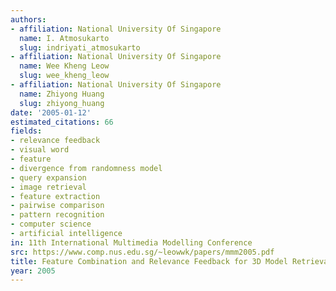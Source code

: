 ```yaml
---
authors:
- affiliation: National University Of Singapore
  name: I. Atmosukarto
  slug: indriyati_atmosukarto
- affiliation: National University Of Singapore
  name: Wee Kheng Leow
  slug: wee_kheng_leow
- affiliation: National University Of Singapore
  name: Zhiyong Huang
  slug: zhiyong_huang
date: '2005-01-12'
estimated_citations: 66
fields:
- relevance feedback
- visual word
- feature
- divergence from randomness model
- query expansion
- image retrieval
- feature extraction
- pairwise comparison
- pattern recognition
- computer science
- artificial intelligence
in: 11th International Multimedia Modelling Conference
src: https://www.comp.nus.edu.sg/~leowwk/papers/mmm2005.pdf
title: Feature Combination and Relevance Feedback for 3D Model Retrieval
year: 2005
---
```

